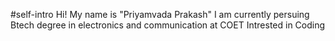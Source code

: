 #self-intro
Hi! My name is "Priyamvada Prakash"
I am currently persuing Btech degree in electronics and communication at COET 
Intrested in Coding

